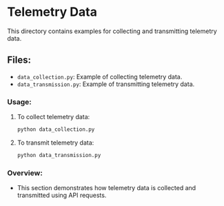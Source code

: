 # Telemetry Data

This directory contains examples for collecting and transmitting telemetry data.

## Files:
- `data_collection.py`: Example of collecting telemetry data.
- `data_transmission.py`: Example of transmitting telemetry data.

### Usage:
1. To collect telemetry data:
    ```bash
    python data_collection.py
    ```

2. To transmit telemetry data:
    ```bash
    python data_transmission.py
    ```

### Overview:
- This section demonstrates how telemetry data is collected and transmitted using API requests.


